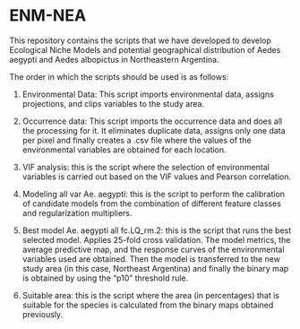# ENM-NEA
This repository contains the scripts that we have developed to develop Ecological Niche Models and potential geographical distribution of Aedes aegypti and Aedes albopictus in Northeastern Argentina.

The order in which the scripts should be used is as follows:

1. Environmental Data: This script imports environmental data, assigns projections, and clips variables to the study area.

2. Occurrence data: This script imports the occurrence data and does all the processing for it. It eliminates duplicate data, assigns only one data per pixel and finally creates a .csv file where the values of the environmental variables are obtained for each location.

3. VIF analysis: this is the script where the selection of environmental variables is carried out based on the VIF values and Pearson correlation.

4. Modeling all var Ae. aegypti: this is the script to perform the calibration of candidate models from the combination of different feature classes and regularization multipliers.

5. Best model Ae. aegypti all fc.LQ_rm.2: this is the script that runs the best selected model. Applies 25-fold cross validation. The model metrics, the average predictive map, and the response curves of the environmental variables used are obtained. Then the model is transferred to the new study area (in this case, Northeast Argentina) and finally the binary map is obtained by using the “p10” threshold rule.

6. Suitable area: this is the script where the area (in percentages) that is suitable for the species is calculated from the binary maps obtained previously.
